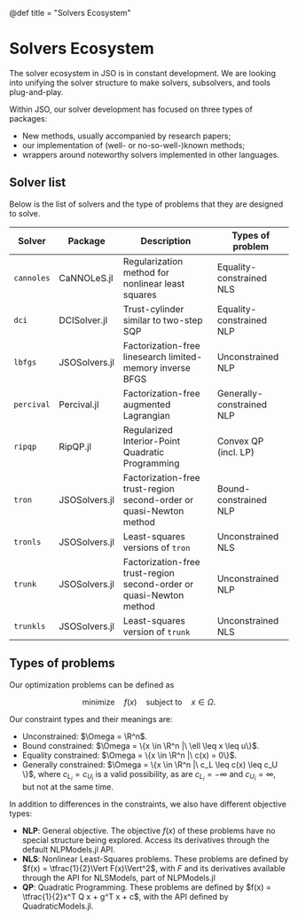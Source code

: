 @def title = "Solvers Ecosystem"

# Solvers Ecosystem

The solver ecosystem in JSO is in constant development.
We are looking into unifying the solver structure to make solvers, subsolvers, and tools plug-and-play.

Within JSO, our solver development has focused on three types of packages:
- New methods, usually accompanied by research papers;
- our implementation of (well- or no-so-well-)known methods;
- wrappers around noteworthy solvers implemented in other languages.

## Solver list

Below is the list of solvers and the type of problems that they are designed to solve.

| Solver     | Package       | Description                                                         | Types of problem          |
| ---------- | ------------- | ------------------------------------------------------------------- | ------------------------- |
| `cannoles` | CaNNOLeS.jl   | Regularization method for nonlinear least squares                   | Equality-constrained NLS  |
| `dci`      | DCISolver.jl  | Trust-cylinder similar to two-step SQP                              | Equality-constrained NLP  |
| `lbfgs`    | JSOSolvers.jl | Factorization-free linesearch limited-memory inverse BFGS           | Unconstrained NLP         |
| `percival` | Percival.jl   | Factorization-free augmented Lagrangian                             | Generally-constrained NLP |
| `ripqp`    | RipQP.jl      | Regularized Interior-Point Quadratic Programming                    | Convex QP (incl. LP)      |
| `tron`     | JSOSolvers.jl | Factorization-free trust-region second-order or quasi-Newton method | Bound-constrained NLP     |
| `tronls`   | JSOSolvers.jl | Least-squares versions of `tron`                                    | Unconstrained NLS         |
| `trunk`    | JSOSolvers.jl | Factorization-free trust-region second-order or quasi-Newton method | Unconstrained NLP         |
| `trunkls`  | JSOSolvers.jl | Least-squares version of `trunk`                                    | Unconstrained NLS         |

## Types of problems

Our optimization problems can be defined as

$$\text{minimize} \quad f(x) \quad \text{subject to} \quad x \in \Omega.$$

Our constraint types and their meanings are:
- Unconstrained: $\Omega = \R^n$.
- Bound constrained: $\Omega = \{x \in \R^n |\ \ell \leq x \leq u\}$.
- Equality constrained: $\Omega = \{x \in \R^n |\ c(x) = 0\}$.
- Generally constrained: $\Omega = \{x \in \R^n |\ c_L \leq c(x) \leq c_U \}$, where $c_{L_i} = c_{U_i}$ is a valid possibility, as are $c_{L_i} = -\infty$ and $c_{U_i} = \infty$, but not at the same time.

In addition to differences in the constraints, we also have different objective types:
- **NLP**: General objective.
  The objective $f(x)$ of these problems have no special structure being explored. Access its derivatives through the default NLPModels.jl API.
- **NLS**: Nonlinear Least-Squares problems.
  These problems are defined by $f(x) = \tfrac{1}{2}\Vert F(x)\Vert^2$, with $F$ and its derivatives available through the API for NLSModels, part of NLPModels.jl
- **QP**: Quadratic Programming.
  These problems are defined by $f(x) = \tfrac{1}{2}x^T Q x + g^T x + c$, with the API defined by QuadraticModels.jl.